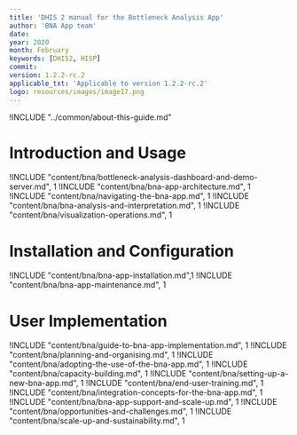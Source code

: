 ```yaml
---
title: 'DHIS 2 manual for the Bottleneck Analysis App'
author: 'BNA App team'
date:
year: 2020
month: February
keywords: [DHIS2, HISP]
commit:
version: 1.2.2-rc.2
applicable_txt: 'Applicable to version 1.2.2-rc.2'
logo: resources/images/image17.png
---
```

<!--DHIS2-SECTION-ID:index-->

!INCLUDE "../common/about-this-guide.md"

# Introduction and Usage

!INCLUDE "content/bna/bottleneck-analysis-dashboard-and-demo-server.md", 1
!INCLUDE "content/bna/bna-app-architecture.md", 1
!INCLUDE "content/bna/navigating-the-bna-app.md", 1
!INCLUDE "content/bna/bna-analysis-and-interpretation.md", 1
!INCLUDE "content/bna/visualization-operations.md", 1

# Installation and Configuration
!INCLUDE "content/bna/bna-app-installation.md",1
!INCLUDE "content/bna/bna-app-maintenance.md", 1

# User Implementation
!INCLUDE "content/bna/guide-to-bna-app-implementation.md", 1
!INCLUDE "content/bna/planning-and-organising.md", 1
!INCLUDE "content/bna/adopting-the-use-of-the-bna-app.md", 1
!INCLUDE "content/bna/capacity-building.md", 1
!INCLUDE "content/bna/setting-up-a-new-bna-app.md", 1
!INCLUDE "content/bna/end-user-training.md", 1
!INCLUDE "content/bna/integration-concepts-for-the-bna-app.md", 1
!INCLUDE "content/bna/bna-app-support-and-scale-up.md", 1
!INCLUDE "content/bna/opportunities-and-challenges.md", 1
!INCLUDE "content/bna/scale-up-and-sustainability.md", 1
